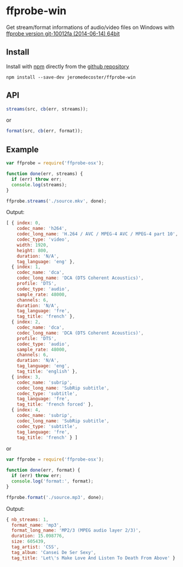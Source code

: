 # ffprobe-win

Get stream/format informations of audio/video files on Windows with <a href="http://ffmpeg.zeranoe.com/builds/" target="_blank">ffprobe version git-10012fa (2014-06-14) 64bit</a>

## Install

Install with <a href="http://nodejs.org/" target="_blank">npm</a> directly from the <a href="https://github.com/jeromedecoster/ffprobe-win" target="_blank">github repository</a>

```
npm install --save-dev jeromedecoster/ffprobe-win
```

## API

```js
streams(src, cb(err, streams));
```

or

```js
format(src, cb(err, format));
```

## Example

```js
var ffprobe = require('ffprobe-osx');

function done(err, streams) {
  if (err) throw err;
  console.log(streams);
}

ffprobe.streams('./source.mkv', done);
```

Output:

```js
[ { index: 0,
    codec_name: 'h264',
    codec_long_name: 'H.264 / AVC / MPEG-4 AVC / MPEG-4 part 10',
    codec_type: 'video',
    width: 1920,
    height: 800,
    duration: 'N/A',
    tag_language: 'eng' },
  { index: 1,
    codec_name: 'dca',
    codec_long_name: 'DCA (DTS Coherent Acoustics)',
    profile: 'DTS',
    codec_type: 'audio',
    sample_rate: 48000,
    channels: 6,
    duration: 'N/A',
    tag_language: 'fre',
    tag_title: 'french' },
  { index: 2,
    codec_name: 'dca',
    codec_long_name: 'DCA (DTS Coherent Acoustics)',
    profile: 'DTS',
    codec_type: 'audio',
    sample_rate: 48000,
    channels: 6,
    duration: 'N/A',
    tag_language: 'eng',
    tag_title: 'english' },
  { index: 3,
    codec_name: 'subrip',
    codec_long_name: 'SubRip subtitle',
    codec_type: 'subtitle',
    tag_language: 'fre',
    tag_title: 'french forced' },
  { index: 4,
    codec_name: 'subrip',
    codec_long_name: 'SubRip subtitle',
    codec_type: 'subtitle',
    tag_language: 'fre',
    tag_title: 'french' } ]
```

or

```js
var ffprobe = require('ffprobe-osx');

function done(err, format) {
  if (err) throw err;
  console.log('format:', format);
}

ffprobe.format('./source.mp3', done);
```

Output:

```js
{ nb_streams: 1,
  format_name: 'mp3',
  format_long_name: 'MP2/3 (MPEG audio layer 2/3)',
  duration: 15.098776,
  size: 605439,
  tag_artist: 'CSS',
  tag_album: 'Cansei De Ser Sexy',
  tag_title: 'Let\'s Make Love And Listen To Death From Above' }
```
